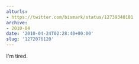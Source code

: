```yaml
---
alturls:
- https://twitter.com/bismark/status/12739340181
archive:
- 2010-04
date: '2010-04-24T02:28:40+00:00'
slug: '1272076120'
---
```


I'm tired.

